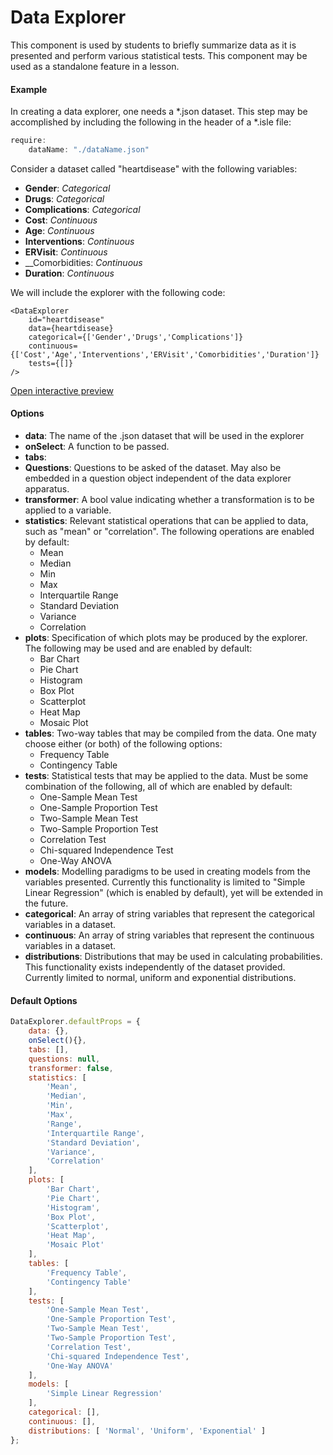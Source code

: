 # Data Explorer

This component is used by students to briefly summarize data as it is presented and perform various statistical tests. This component may be used as a standalone feature in a lesson. 

#### Example

In creating a data explorer, one needs a *.json dataset. This step may be accomplished by including the following in the header of a *.isle file:

``` js
require:
	dataName: "./dataName.json"
```

Consider a dataset called "heartdisease" with the following variables:
* __Gender__: _Categorical_
* __Drugs__: _Categorical_
* __Complications__: _Categorical_
* __Cost__: _Continuous_
* __Age__: _Continuous_
* __Interventions__: _Continuous_
* __ERVisit__: _Continuous_
* __Comorbidities: _Continuous_
* __Duration__: _Continuous_

We will include the explorer with the following code:

``` js, eval=FALSE
<DataExplorer 
    id="heartdisease"
	data={heartdisease} 
	categorical={['Gender','Drugs','Complications']}
	continuous={['Cost','Age','Interventions','ERVisit','Comorbidities','Duration']}
	tests={[]}
/>
```

[Open interactive preview](https://isle.heinz.cmu.edu/36-200/heartdisease/#/)

#### Options

* __data__: The name of the .json dataset that will be used in the explorer
* __onSelect__: A function to be passed. 
* __tabs__: 
* __Questions__: Questions to be asked of the dataset. May also be embedded in a question object independent of the data explorer apparatus. 
* __transformer__: A bool value indicating whether a transformation is to be applied to a variable. 
* __statistics__: Relevant statistical operations that can be applied to data, such as "mean" or "correlation". The following operations are enabled by default:
	* Mean
	* Median
	* Min
	* Max
	* Interquartile Range
	* Standard Deviation
	* Variance
	* Correlation
* __plots__: Specification of which plots may be produced by the explorer. The following may be used and are enabled by default:
	* Bar Chart
	* Pie Chart
	* Histogram
	* Box Plot
	* Scatterplot
	* Heat Map
	* Mosaic Plot
* __tables__: Two-way tables that may be compiled from the data. One maty choose either (or both) of the following options:
	* Frequency Table
	* Contingency Table
* __tests__: Statistical tests that may be applied to the data. Must be some combination of the following, all of which are enabled by default:
	* One-Sample Mean Test
	* One-Sample Proportion Test
	* Two-Sample Mean Test
	* Two-Sample Proportion Test
	* Correlation Test
	* Chi-squared Independence Test
	* One-Way ANOVA
* __models__: Modelling paradigms to be used in creating models from the variables presented. Currently this functionality is limited to "Simple Linear Regression" (which is enabled by default), yet will be extended in the future. 
* __categorical__: An array of string variables that represent the categorical variables in a dataset. 
* __continuous__: An array of string variables that represent the continuous variables in a dataset. 
* __distributions__: Distributions that may be used in calculating probabilities. This functionality exists independently of the dataset provided. Currently limited to normal, uniform and exponential distributions. 

#### Default Options

``` js
DataExplorer.defaultProps = {
	data: {},
	onSelect(){},
	tabs: [],
	questions: null,
	transformer: false,
	statistics: [
		'Mean',
		'Median',
		'Min',
		'Max',
		'Range',
		'Interquartile Range',
		'Standard Deviation',
		'Variance',
		'Correlation'
	],
	plots: [
		'Bar Chart',
		'Pie Chart',
		'Histogram',
		'Box Plot',
		'Scatterplot',
		'Heat Map',
		'Mosaic Plot'
	],
	tables: [
		'Frequency Table',
		'Contingency Table'
	],
	tests: [
		'One-Sample Mean Test',
		'One-Sample Proportion Test',
		'Two-Sample Mean Test',
		'Two-Sample Proportion Test',
		'Correlation Test',
		'Chi-squared Independence Test',
		'One-Way ANOVA'
	],
	models: [
		'Simple Linear Regression'
	],
	categorical: [],
	continuous: [],
	distributions: [ 'Normal', 'Uniform', 'Exponential' ]
};
```
